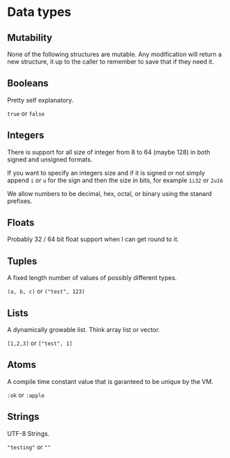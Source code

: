 # Data types

## Mutability

None of the following structures are mutable. Any modification will return a new structure, it up to the caller to remember to save that if they need it.

## Booleans
Pretty self explanatory.

`true` or `false`

## Integers
There is support for all size of integer from 8 to 64 (maybe 128) in both signed and unsigned formats.

If you want to specify an integers size and if it is signed or not simply append `i` or `u` for the sign and then the size in bits, for example
`1i32` or `2u16`

We allow numbers to be decimal, hex, octal, or binary using the stanard prefixes.

## Floats

Probably 32 / 64 bit float support when I can get round to it.

## Tuples
A fixed length number of values of possibly different types.

`(a, b, c)` or `("test", 123)`

## Lists
A dynamically growable list. Think array list or vector.

`[1,2,3]` or `["test", 1]`

## Atoms
A compile time constant value that is garanteed to be unique by the VM.

`:ok` or `:apple`

## Strings
UTF-8 Strings.

`"testing"` or `""`
